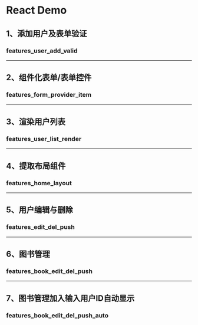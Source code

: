 # React Demo

## 1、添加用户及表单验证

### features_user_add_valid

---

## 2、组件化表单/表单控件

### features_form_provider_item

---

## 3、渲染用户列表

### features_user_list_render

---

## 4、提取布局组件

### features_home_layout

---

## 5、用户编辑与删除

### features_edit_del_push

---

## 6、图书管理

### features_book_edit_del_push

---

## 7、图书管理加入输入用户ID自动显示

### features_book_edit_del_push_auto